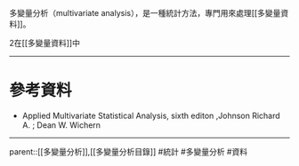 多變量分析（multivariate analysis），是一種統計方法，專門用來處理[[多變量資料]]。

2在[[多變量資料]]中
- - -
# 參考資料
- Applied Multivariate Statistical Analysis, sixth editon ,Johnson Richard A. ;  Dean W. Wichern
- - -
parent::[[多變量分析]],[[多變量分析目錄]]
#統計 #多變量分析 #資料 
